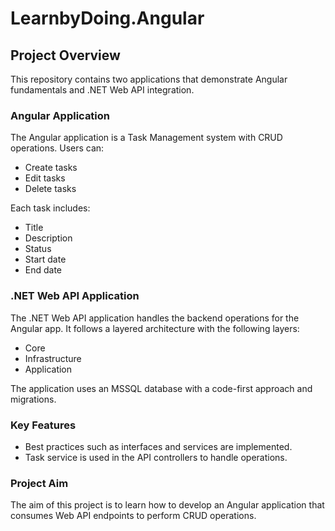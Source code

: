 # LearnbyDoing.Angular

## Project Overview

This repository contains two applications that demonstrate Angular fundamentals and .NET Web API integration.

### Angular Application

The Angular application is a Task Management system with CRUD operations. Users can:
- Create tasks
- Edit tasks
- Delete tasks

Each task includes:
- Title
- Description
- Status
- Start date
- End date

### .NET Web API Application

The .NET Web API application handles the backend operations for the Angular app. It follows a layered architecture with the following layers:
- Core
- Infrastructure
- Application

The application uses an MSSQL database with a code-first approach and migrations.

### Key Features

- Best practices such as interfaces and services are implemented.
- Task service is used in the API controllers to handle operations.

### Project Aim

The aim of this project is to learn how to develop an Angular application that consumes Web API endpoints to perform CRUD operations.
